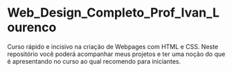 # Web_Design_Completo_Prof_Ivan_Lourenco
Curso rápido e incisivo na criação de Webpages com HTML e CSS. Neste repositório você poderá acompanhar meus projetos e ter uma noção do que é apresentando no curso ao qual recomendo para iniciantes.
